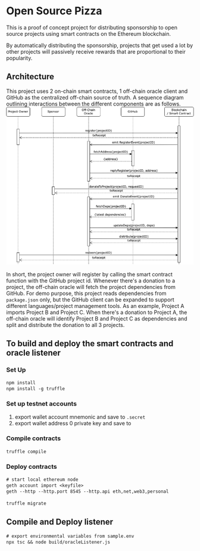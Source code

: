 # Open Source Pizza
This is a proof of concept project for distributing sponsorship to open source projects using smart contracts on the Ethereum blockchain.

By automatically distributing the sponsorship, projects that get used a lot by other projects will passively receive rewards that are proportional to their popularity.

## Architecture
This project uses 2 on-chain smart contracts, 1 off-chain oracle client and GitHub as the centralized off-chain source of truth. A sequence diagram outlining interactions between the different components are as follows.
<img src="./docs/sequence.drawio.png" />

In short, the project owner will register by calling the smart contract function with the GitHub project id. Whenever there's a donation to a project, the off-chain oracle will fetch the project dependencies from GitHub. For demo purpose, this project reads dependencies from `package.json` only, but the GitHub client can be expanded to support different languages/project management tools. As an example, Project A imports Project B and Project C. When there's a donation to Project A, the off-chain oracle will identify Project B and Project C as dependencies and split and distribute the donation to all 3 projects.

## To build and deploy the smart contracts and oracle listener
### Set Up
```
npm install
npm install -g truffle
```

### Set up testnet accounts
1. export wallet account mnemonic and save to `.secret`
1. export wallet address 0 private key and save to <keyfile>

### Compile contracts
```
truffle compile
```

### Deploy contracts
```
# start local ethereum node
geth account import <keyfile>
geth --http --http.port 8545 --http.api eth,net,web3,personal

truffle migrate
```


## Compile and Deploy listener
```
# export environmental variables from sample.env
npx tsc && node build/oracleListener.js
```


